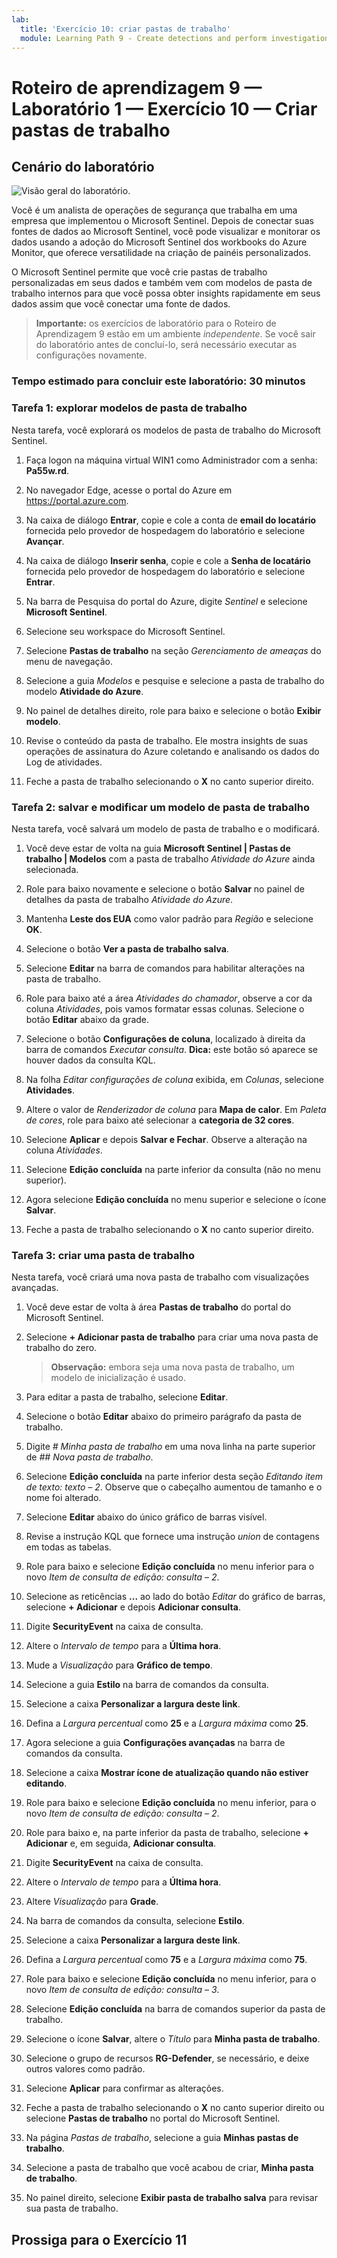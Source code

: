 ```yaml
---
lab:
  title: 'Exercício 10: criar pastas de trabalho'
  module: Learning Path 9 - Create detections and perform investigations using Microsoft Sentinel
---
```


# Roteiro de aprendizagem 9 — Laboratório 1 — Exercício 10 — Criar pastas de trabalho

## Cenário do laboratório

![Visão geral do laboratório.](../Media/SC-200-Lab_Diagrams_Mod7_L1_Ex10.png)

Você é um analista de operações de segurança que trabalha em uma empresa que implementou o Microsoft Sentinel. Depois de conectar suas fontes de dados ao Microsoft Sentinel, você pode visualizar e monitorar os dados usando a adoção do Microsoft Sentinel dos workbooks do Azure Monitor, que oferece versatilidade na criação de painéis personalizados. 

O Microsoft Sentinel permite que você crie pastas de trabalho personalizadas em seus dados e também vem com modelos de pasta de trabalho internos para que você possa obter insights rapidamente em seus dados assim que você conectar uma fonte de dados.

>**Importante:** os exercícios de laboratório para o Roteiro de Aprendizagem 9 estão em um ambiente *independente*. Se você sair do laboratório antes de concluí-lo, será necessário executar as configurações novamente.

### Tempo estimado para concluir este laboratório: 30 minutos

### Tarefa 1: explorar modelos de pasta de trabalho

Nesta tarefa, você explorará os modelos de pasta de trabalho do Microsoft Sentinel.

1. Faça logon na máquina virtual WIN1 como Administrador com a senha: **Pa55w.rd**.  

1. No navegador Edge, acesse o portal do Azure em <https://portal.azure.com>.

1. Na caixa de diálogo **Entrar**, copie e cole a conta de **email do locatário** fornecida pelo provedor de hospedagem do laboratório e selecione **Avançar**.

1. Na caixa de diálogo **Inserir senha**, copie e cole a **Senha de locatário** fornecida pelo provedor de hospedagem do laboratório e selecione **Entrar**.

1. Na barra de Pesquisa do portal do Azure, digite *Sentinel* e selecione **Microsoft Sentinel**.

1. Selecione seu workspace do Microsoft Sentinel.

1. Selecione **Pastas de trabalho** na seção *Gerenciamento de ameaças* do menu de navegação.

1. Selecione a guia *Modelos* e pesquise e selecione a pasta de trabalho do modelo **Atividade do Azure**.

1. No painel de detalhes direito, role para baixo e selecione o botão **Exibir modelo**.

1. Revise o conteúdo da pasta de trabalho. Ele mostra insights de suas operações de assinatura do Azure coletando e analisando os dados do Log de atividades.

1. Feche a pasta de trabalho selecionando o **X** no canto superior direito.

### Tarefa 2: salvar e modificar um modelo de pasta de trabalho

Nesta tarefa, você salvará um modelo de pasta de trabalho e o modificará.

1. Você deve estar de volta na guia **Microsoft Sentinel | Pastas de trabalho | Modelos** com a pasta de trabalho *Atividade do Azure* ainda selecionada.

1. Role para baixo novamente e selecione o botão **Salvar** no painel de detalhes da pasta de trabalho *Atividade do Azure*.

1. Mantenha **Leste dos EUA** como valor padrão para *Região* e selecione **OK**.

1. Selecione o botão **Ver a pasta de trabalho salva**.

1. Selecione **Editar** na barra de comandos para habilitar alterações na pasta de trabalho.

1. Role para baixo até a área *Atividades do chamador*, observe a cor da coluna *Atividades*, pois vamos formatar essas colunas. Selecione o botão **Editar** abaixo da grade.

1. Selecione o botão **Configurações de coluna**, localizado à direita da barra de comandos *Executar consulta*. **Dica:** este botão só aparece se houver dados da consulta KQL.

1. Na folha *Editar configurações de coluna* exibida, em *Colunas*, selecione **Atividades**.

1. Altere o valor de *Renderizador de coluna* para **Mapa de calor**. Em *Paleta de cores*, role para baixo até selecionar a **categoria de 32 cores**.

1. Selecione **Aplicar** e depois **Salvar e Fechar**. Observe a alteração na coluna *Atividades*.

1. Selecione **Edição concluída** na parte inferior da consulta (não no menu superior).

1. Agora selecione **Edição concluída** no menu superior e selecione o ícone **Salvar**. 

1. Feche a pasta de trabalho selecionando o **X** no canto superior direito.


### Tarefa 3: criar uma pasta de trabalho

Nesta tarefa, você criará uma nova pasta de trabalho com visualizações avançadas.

1. Você deve estar de volta à área **Pastas de trabalho** do portal do Microsoft Sentinel.

1. Selecione **+ Adicionar pasta de trabalho** para criar uma nova pasta de trabalho do zero. 

    >**Observação:** embora seja uma nova pasta de trabalho, um modelo de inicialização é usado.

1. Para editar a pasta de trabalho, selecione **Editar**.

1. Selecione o botão **Editar** abaixo do primeiro parágrafo da pasta de trabalho.

1. Digite *# Minha pasta de trabalho* em uma nova linha na parte superior de *## Nova pasta de trabalho*.

1. Selecione **Edição concluída** na parte inferior desta seção *Editando item de texto: texto – 2*. Observe que o cabeçalho aumentou de tamanho e o nome foi alterado.

1. Selecione **Editar** abaixo do único gráfico de barras visível.

1. Revise a instrução KQL que fornece uma instrução *union* de contagens em todas as tabelas.

1. Role para baixo e selecione **Edição concluída** no menu inferior para o novo *Item de consulta de edição: consulta – 2*.

1. Selecione as reticências **...** ao lado do botão *Editar* do gráfico de barras, selecione **+ Adicionar** e depois **Adicionar consulta**.

1. Digite **SecurityEvent** na caixa de consulta.

1. Altere o *Intervalo de tempo* para a **Última hora**.

1. Mude a *Visualização* para **Gráfico de tempo**.

1. Selecione a guia **Estilo** na barra de comandos da consulta.

1. Selecione a caixa **Personalizar a largura deste link**.

1. Defina a *Largura percentual* como **25** e a *Largura máxima* como **25**.

1. Agora selecione a guia **Configurações avançadas** na barra de comandos da consulta.

1. Selecione a caixa **Mostrar ícone de atualização quando não estiver editando**.

1. Role para baixo e selecione **Edição concluída** no menu inferior, para o novo *Item de consulta de edição: consulta – 2*.

1. Role para baixo e, na parte inferior da pasta de trabalho, selecione **+ Adicionar** e, em seguida, **Adicionar consulta**.

1. Digite **SecurityEvent** na caixa de consulta.

1. Altere o *Intervalo de tempo* para a **Última hora**.

1. Altere *Visualização* para **Grade**.

1. Na barra de comandos da consulta, selecione **Estilo**.

1. Selecione a caixa **Personalizar a largura deste link**.

1. Defina a *Largura percentual* como **75** e a *Largura máxima* como **75**.

1. Role para baixo e selecione **Edição concluída** no menu inferior, para o novo *Item de consulta de edição: consulta – 3*.

1. Selecione **Edição concluída** na barra de comandos superior da pasta de trabalho.

1. Selecione o ícone **Salvar**, altere o *Título* para **Minha pasta de trabalho**.

1. Selecione o grupo de recursos **RG-Defender**, se necessário, e deixe outros valores como padrão.

1. Selecione **Aplicar** para confirmar as alterações. 

1. Feche a pasta de trabalho selecionando o **X** no canto superior direito ou selecione **Pastas de trabalho** no portal do Microsoft Sentinel.

1. Na página *Pastas de trabalho*, selecione a guia **Minhas pastas de trabalho**.

1. Selecione a pasta de trabalho que você acabou de criar, **Minha pasta de trabalho**.

1. No painel direito, selecione **Exibir pasta de trabalho salva** para revisar sua pasta de trabalho.

## Prossiga para o Exercício 11
